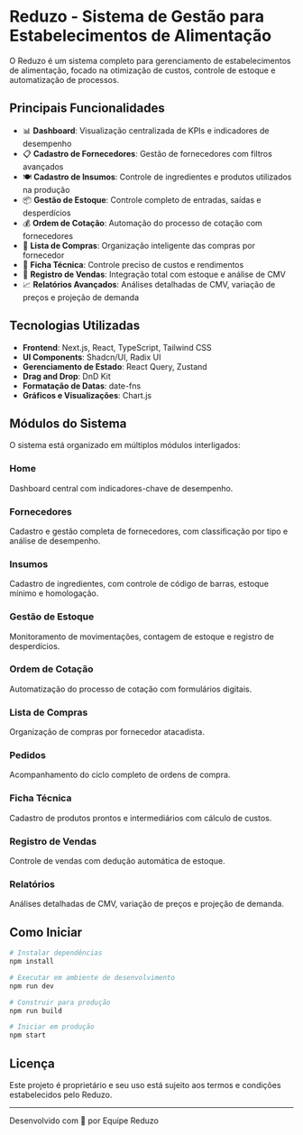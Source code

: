 # Reduzo - Sistema de Gestão para Estabelecimentos de Alimentação

O Reduzo é um sistema completo para gerenciamento de estabelecimentos de alimentação, focado na otimização de custos, controle de estoque e automatização de processos.

## Principais Funcionalidades

- 📊 **Dashboard**: Visualização centralizada de KPIs e indicadores de desempenho
- 📋 **Cadastro de Fornecedores**: Gestão de fornecedores com filtros avançados
- 🍽️ **Cadastro de Insumos**: Controle de ingredientes e produtos utilizados na produção
- 📦 **Gestão de Estoque**: Controle completo de entradas, saídas e desperdícios
- 💰 **Ordem de Cotação**: Automação do processo de cotação com fornecedores
- 🛒 **Lista de Compras**: Organização inteligente das compras por fornecedor
- 📝 **Ficha Técnica**: Controle preciso de custos e rendimentos
- 💸 **Registro de Vendas**: Integração total com estoque e análise de CMV
- 📈 **Relatórios Avançados**: Análises detalhadas de CMV, variação de preços e projeção de demanda

## Tecnologias Utilizadas

- **Frontend**: Next.js, React, TypeScript, Tailwind CSS
- **UI Components**: Shadcn/UI, Radix UI
- **Gerenciamento de Estado**: React Query, Zustand
- **Drag and Drop**: DnD Kit
- **Formatação de Datas**: date-fns
- **Gráficos e Visualizações**: Chart.js

## Módulos do Sistema

O sistema está organizado em múltiplos módulos interligados:

### Home
Dashboard central com indicadores-chave de desempenho.

### Fornecedores
Cadastro e gestão completa de fornecedores, com classificação por tipo e análise de desempenho.

### Insumos
Cadastro de ingredientes, com controle de código de barras, estoque mínimo e homologação.

### Gestão de Estoque
Monitoramento de movimentações, contagem de estoque e registro de desperdícios.

### Ordem de Cotação
Automatização do processo de cotação com formulários digitais.

### Lista de Compras
Organização de compras por fornecedor atacadista.

### Pedidos
Acompanhamento do ciclo completo de ordens de compra.

### Ficha Técnica
Cadastro de produtos prontos e intermediários com cálculo de custos.

### Registro de Vendas
Controle de vendas com dedução automática de estoque.

### Relatórios
Análises detalhadas de CMV, variação de preços e projeção de demanda.

## Como Iniciar

```bash
# Instalar dependências
npm install

# Executar em ambiente de desenvolvimento
npm run dev

# Construir para produção
npm run build

# Iniciar em produção
npm start
```

## Licença

Este projeto é proprietário e seu uso está sujeito aos termos e condições estabelecidos pelo Reduzo.

---

Desenvolvido com 💚 por Equipe Reduzo